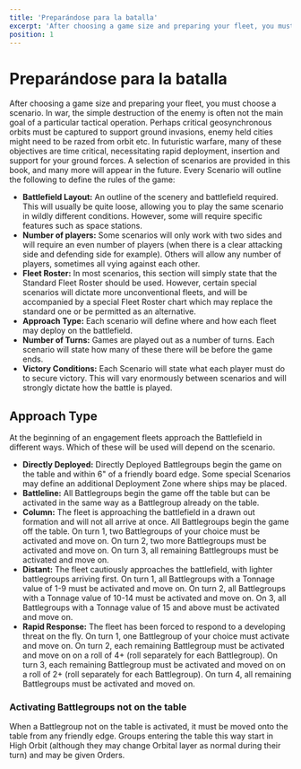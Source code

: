 ```yaml
---
title: 'Preparándose para la batalla'
excerpt: 'After choosing a game size and preparing your fleet, you must choose a scenario.'
position: 1
---
```


# Preparándose para la batalla

After choosing a game size and preparing your fleet, you must choose a scenario. In war, the simple destruction of the enemy is often not the main goal of a particular tactical operation. Perhaps critical geosynchronous orbits must be captured to support ground invasions, enemy held cities might need to be razed from orbit etc. In futuristic warfare, many of these objectives are time critical, necessitating rapid deployment, insertion and support for your ground forces. A selection of scenarios are provided in this book, and many more will appear in the future. Every Scenario will outline the following to define the rules of the game:

* **Battlefield Layout:** An outline of the scenery and battlefield required. This will usually be quite loose, allowing you to play the same scenario in wildly different conditions. However, some will require specific features such as space stations.
* **Number of players:** Some scenarios will only work with two sides and will require an even number of players (when there is a clear attacking side and defending side for example). Others will allow any number of players, sometimes all vying against each other.
* **Fleet Roster:** In most scenarios, this section will simply state that the Standard Fleet Roster should be used. However, certain special scenarios will dictate more unconventional fleets, and will be accompanied by a special Fleet Roster chart which may replace the standard one or be permitted as an alternative.
* **Approach Type:** Each scenario will define where and how each fleet may deploy on the battlefield.
* **Number of Turns:** Games are played out as a number of turns. Each scenario will state how many of these there will be before the game ends.
* **Victory Conditions:** Each Scenario will state what each player must do to secure victory. This will vary enormously between scenarios and will strongly dictate how the battle is played.

## Approach Type

At the beginning of an engagement fleets approach the Battlefield in different ways. Which of these will be used will depend on the scenario.

* **Directly Deployed:** Directly Deployed Battlegroups begin the game on the table and within 6" of a friendly board edge. Some special Scenarios may define an additional Deployment Zone where ships may be placed.
* **Battleline:** All Battlegroups begin the game off the table but can be activated in the same way as a Battlegroup already on the table.
* **Column:** The fleet is approaching the battlefield in a drawn out formation and will not all arrive at once. All Battlegroups begin the game off the table. On turn 1, two Battlegroups of your choice must be activated and move on. On turn 2, two more Battlegroups must be activated and move on. On turn 3, all remaining Battlegroups must be activated and move on.
* **Distant:** The fleet cautiously approaches the battlefield, with lighter battlegroups arriving first. On turn 1, all Battlegroups with a Tonnage value of 1-9 must be activated and move on. On turn 2, all Battlegroups with a Tonnage value of 10-14 must be activated and move on. On 3, all Battlegroups with a Tonnage value of 15 and above must be activated and move on.
* **Rapid Response:** The fleet has been forced to respond to a developing threat on the fly. On turn 1, one Battlegroup of your choice must activate and move on. On turn 2, each remaining Battlegroup must be activated and move on on a roll of 4+ (roll separately for each Battlegroup). On turn 3, each remaining Battlegroup must be activated and moved on on a roll of 2+ (roll separately for each Battlegroup). On turn 4, all remaining Battlegroups must be activated and moved on.

### Activating Battlegroups not on the table

When a Battlegroup not on the table is activated, it must be moved onto the table from any friendly edge.  Groups entering the table this way start in High Orbit (although they may change Orbital layer as normal during their turn) and may be given Orders.
